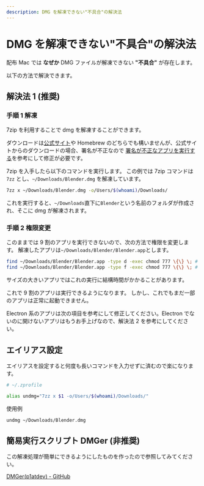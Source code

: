 ```yaml
---
description: DMG を解凍できない"不具合"の解決法
---
```


# DMG を解凍できない"不具合"の解決法

配布 Mac では **なぜか** DMG ファイルが解凍できない **"不具合"** が存在します。

以下の方法で解決できます。

## 解決法 1 (推奨)

### 手順 1 解凍

7zip を利用することで dmg を解凍することができます。

ダウンロードは[公式サイト](https://sevenzip.osdn.jp/download.html)や Homebrew のどちらでも構いませんが、公式サイトからのダウンロードの場合、署名が不正なので [署名が不正なアプリを実行する](/help/trouble/mac/sign)を参考にして修正が必要です。

7zip を入手したら以下のコマンドを実行します。
この例では 7zip コマンドは `7zz` とし、`~/Downloads/Blender.dmg` を解凍しています。

```bash
7zz x ~/Downloads/Blender.dmg -o/Users/$(whoami)/Downloads/
```

これを実行すると、`~/Downloads`直下に`Blender`という名前のフォルダが作成され、そこに dmg が解凍されます。

### 手順 2 権限変更

このままでは 9 割のアプリを実行できないので、次の方法で権限を変更します。
解凍したアプリは`~/Downloads/Blender/Blender.app`とします。

```bash
find ~/Downloads/Blender/Blender.app -type d -exec chmod 777 \{\} \; # 両方実行すること
find ~/Downloads/Blender/Blender.app -type f -exec chmod 777 \{\} \; # まとめてコピペでも可
```

サイズの大きいアプリではこれの実行に結構時間がかかることがあります。

これで 9 割のアプリは実行できるようになります。
しかし、これでもまだ一部のアプリは正常に起動できません。

Electron 系のアプリは次の項目を参考にして修正してください。Electron でないのに開けないアプリはもうお手上げなので、解決法 2 を参考にしてください。

<!--
### 起動できないアプリの修正 - Electron

次のレポジトリをダウンロードして、README に従って`Electron Framework.framework.zip`を解凍してください。

[Neutron(p1atdev) - GitHub](https://github.com/p1atdev/Neutron)

対象のアプリ(ここでは`~/Downloads/Descript/Describe.app`)の Electron フレームワークを今ダウンロードしたやつと置き換えます。

`~/Downloads/Descript/Descript.app/Contents/Frameworks/Electron Framework.framework`に Electron があるので、これを置き換えてください。

![DescriptのElectronの場所](/assets/images/help/trouble/mac/dmg/descript-electron.png)
-->

## エイリアス設定

エイリアスを設定すると何度も長いコマンドを入力せずに済むので楽になります。

```bash
# ~/.zprofile

alias undmg="7zz x $1 -o/Users/$(whoami)/Downloads/"
```

使用例

```bash
undmg ~/Downloads/Blender.dmg
```

## 簡易実行スクリプト DMGer (非推奨)

この解凍処理が簡単にできるようにしたものを作ったので参照してみてください。

[DMGer(p1atdev) - GitHub](https://github.com/p1atdev/DMGer)
